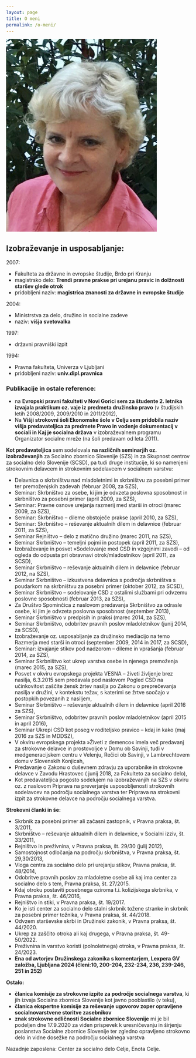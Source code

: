 ```yaml
---
layout: page
title: O meni
permalink: /o-meni/
---
```


![Nada Caharijaz Ferme!](/images/portret.JPG "Nada Caharijaz Ferme")

## Izobraževanje in usposabljanje:

2007: 

- Fakulteta za državne in evropske študije, Brdo pri Kranju
- magistrsko delo: **Trendi pravne prakse pri urejanu pravic in dolžnosti staršev glede otrok**
- pridobljeni naziv: **magistrica znanosti za državne in evropske študije**

2004:

- Ministrstva za delo, družino in socialne zadeve
- naziv: **višja svetovalka**

1997:

- državni pravniški izpit

1994:

- Pravna fakulteta, Univerza v Ljubljani
- pridobljeni naziv: **univ.dipl.pravnica**

### Publikacije in ostale reference:

- na **Evropski pravni fakulteti v Novi Gorici sem za študente 2. letnika izvajala praktikum oz. vaje iz predmeta družinsko pravo** (v študijskih letih 2008/2009, 2009/2010 in 2011/2012),
- Na **Višji strokovni šoli Ekonomske šole v Celju sem pridobila naziv višja predavateljica za predmete Pravo in vodenje dokumentacij v sociali in Kaj je socialna država** v izobraževalnem programu Organizator socialne mreže (na šoli predavam od leta 2011).

**Kot predavateljica** sem sodelovala **na različnih seminarjih oz. izobraževanjih** za Socialno zbornico Slovenije (SZS) in za Skupnost centrov za socialno delo Slovenije (SCSD), pa tudi druge institucije, ki so namenjeni strokovnim delavcem in strokovnim sodelavcem v socialnem varstvu:

- Delavnica o skrbništvu nad mladoletnimi in skrbništvu za posebni primer ter premoženjskih zadevah (februar 2008, za SZS),
- Seminar: Skrbništvo za osebe, ki jim je odvzeta poslovna sposobnost in skrbništvo za posebni primer (april 2009, za SZS),
- Seminar: Pravne osnove urejanja razmerij med starši in otroci (marec 2009, za SZS),
- Seminar: Skrbništvo – dileme obstoječe prakse (april 2010, za SZS),
- Seminar: Skrbništvo – reševanje aktualnih dilem in delavnice (februar 2011, za SZS),
- Seminar Rejništvo – delo z matično družino (marec 2011, na SZS),
- Seminar Skrbništvo – temeljni pojmi in postopek (april 2011, za SZS),
- Izobraževanje in posvet »Sodelovanje med CSD in vzgojnimi zavodi – od ogleda do odpusta pri obravnavi otrok/mladostnikov (april 2011, za SCSD),
- Seminar Skrbništvo – reševanje aktualnih dilem in delavnice (februar 2012, na SZS),
- Seminar Skrbništvo – izkustvena delavnica s področja skrbništva s poudarkom na skrbništvu za posebni primer (oktober 2012, za SCSD),
- Seminar Skrbništvo – sodelovanje CSD z ostalimi službami pri odvzemu poslovne sposobnosti (februar 2013, za SZS),
- Za Društvo Spominčica z naslovom predavanja Skrbništvo za odrasle osebe, ki jim je odvzeta poslovna sposobnost (september 2013),
- Seminar Skrbništvo v predpisih in praksi (marec 2014, za SZS),
- Seminar Skrbništvo, odobritev pravnih poslov mladoletnikov (junij 2014, za SCSD),
- Izobraževanje oz. usposabljanje za družinsko mediacijo na temo Razmerja med starši in otroci (september 2009, 2014 in 2017, za SCSD),
- Seminar: izvajanje stikov pod nadzorom – dileme in vprašanja (februar 2014, za SZS),
- Seminar Skrbništvo kot ukrep varstva osebe in njenega premoženja (marec 2015, za SZS),
- Posvet v okviru evropskega projekta VESNA – živeti življenje brez nasilja, 6.3.2015 sem predavala pod naslovom Pogled CSD na učinkovitost zaščite žensk žrtev nasilja po Zakonu o preprečevanja nasilja v družini, v kontekstu težav, s katerimi se žrtve soočajo v postopkih povezanih z nasiljem,
- Seminar Skrbništvo – reševanje aktualnih dilem in delavnice (april 2016 za SZS),
- Seminar Skrbništvo, odobritev pravnih poslov mladoletnikov (april 2015 in april 2016),
- Seminar Ukrepi CSD kot poseg v roditeljsko pravico – kdaj in kako (maj 2016 za SZS in MDDSZ),
- V okviru evropskega projekta »Živeti z demenco« imela več predavanj za strokovne delavce in prostovoljce v Domu ob Savinji, tudi v medgeneracijskem centru v Velenju,  Rečici ob Savinji, v Lambrechtovem domu v Slovenskih Konjicah,   
- Predavanje o Zakonu o duševnem zdravju za uporabnike in strokovne delavce v Zavodu Hrastovec ( junij 2018, za Fakulteto za socialno delo),
- Kot predavateljica pogosto sodelujem na izobraževanjih na SZS v okviru oz. z naslovom Priprava na preverjanje usposobljenosti strokovnih sodelavcev na področju socialnega varstva ter Priprava na strokovni izpit za strokovne delavce na področju socialnega varstva.

**Strokovni članki in še:**

- Skrbnik za posebni primer ali začasni zastopnik, v Pravna praksa, št. 3/2011, 
- Skrbništvo – reševanje aktualnih dilem in delavnice, v Socialni izziv, št. 33/2011,
- Rejništvo in preživnina, v Pravna praksa, št. 29/30 (julij 2012),
- Samostojnost odločanja na področju skrbništva, v Pravna praksa, št. 29,30/2013,
- Vloga centra za socialno delo pri urejanju stikov, Pravna praksa, št. 48/2014,
- Odobritve pravnih poslov za mladoletne osebe ali kaj ima center za socialno delo s tem, Pravna praksa, št. 27/2015.
- Kdaj otroku postaviti posebnega oziroma t.i. kolizijskega skrbnika, v Pravna praksa, št. 46/2016,
- Rejništvo in stiki, v Pravna praksa, št. 19/2017.
- Ko je isti center za socialno delo stalni skrbnik tožene stranke in skrbnik za posebni primer tožnika, v Pravna praksa, št. 44/2018. 
- Odvzem starševske skrbi in Družinski zakonik, v Pravna praksa, št. 44/2020.
- Ukrep za zaščito otroka ali kaj drugega, v Pravna praksa, št. 49-50/2022.
- Preživnina in varstvo koristi (polnoletnega) otroka, v Pravna praksa, št. 24/2023.
- **Ena od avtorjev Družinskega zakonika s komentarjem, Lexpera GV založba, Ljubljana 2024 (členi:10, 200-204, 232-234, 236, 239-246, 251 in 252)**

**Ostalo:**

- **članica komisije za strokovne izpite za področje socialnega varstva**, ki jih izvaja Socialna zbornica Slovenije kot javno pooblastilo (v teku),    
- **članica ekspertne komisije za reševanje ugovorov zoper opravljene socialnovarstvene storitve zasebnikov**
- **znak strokovne odličnosti Socialne zbornice Slovenije** mi je bil podeljen dne 17.9.2020 za viden prispevek k uresničevanju in širjenju poslanstva Socialne zbornice Slovenije ter zgledno opravljeno strokovno delo in vidne dosežke na področju socialnega varstva

Nazadnje zaposlena: Center za socialno delo Celje, Enota Celje.

